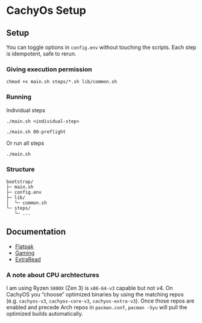 # CachyOs Setup

## Setup

You can toggle options in `config.env` without touching the scripts. Each step is idempotent, safe to rerun.

### Giving execution permission

```shell
chmod +x main.sh steps/*.sh lib/common.sh
```

### Running

Individual steps

```shell
./main.sh <individual-step>
```

```shell
./main.sh 00-preflight
```

Or run all steps

```shell
./main.sh
```

### Structure

```
bootstrap/
├─ main.sh
├─ config.env
├─ lib/
│  └─ common.sh
└─ steps/
   └─ ...
```

## Documentation

- [Flatpak](./docs/flatpak.md)
- [Gaming](./docs/gaming.md)
- [ExtraRead](./docs/extra-read.md)

### A note about CPU archtectures

I am using Ryzen `5800X` (Zen 3) is `x86-64-v3` capable but not v4. On CachyOS you “choose” optimized binaries by using the matching repos (e.g. `cachyos-v3`, `cachyos-core-v3`, `cachyos-extra-v3`). Once those repos are enabled and precede Arch repos in `pacman.conf`, `pacman -Syu` will pull the optimized builds automatically.
